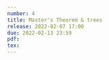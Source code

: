 ```yaml
---
number: 4
title: Master's Theorem & trees
release: 2022-02-07 17:00
due: 2022-02-13 23:59
pdf:
tex:
---
```

